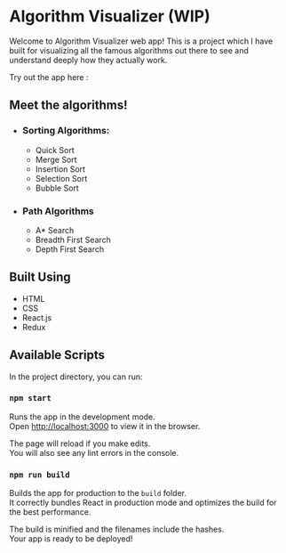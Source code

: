 # Algorithm Visualizer (WIP)

Welcome to Algorithm Visualizer web app! This is a project which I have built for visualizing all the famous algorithms out there to see and understand deeply how they actually work.

Try out the app here :

## Meet the algorithms!

- ### Sorting Algorithms:

  - Quick Sort
  - Merge Sort
  - Insertion Sort
  - Selection Sort
  - Bubble Sort

- ### Path Algorithms
  - A\* Search
  - Breadth First Search
  - Depth First Search

## Built Using

- HTML
- CSS
- React.js
- Redux

## Available Scripts

In the project directory, you can run:

### `npm start`

Runs the app in the development mode.\
Open [http://localhost:3000](http://localhost:3000) to view it in the browser.

The page will reload if you make edits.\
You will also see any lint errors in the console.

### `npm run build`

Builds the app for production to the `build` folder.\
It correctly bundles React in production mode and optimizes the build for the best performance.

The build is minified and the filenames include the hashes.\
Your app is ready to be deployed!
